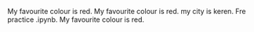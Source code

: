 My favourite colour is red.
My favourite colour is red.
my city is keren.
Fre practice .ipynb.
My favourite colour is red.
